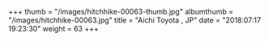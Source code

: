 +++
thumb = "/images/hitchhike-00063-thumb.jpg"
albumthumb = "/images/hitchhike-00063.jpg"
title = "Aichi Toyota , JP"
date = "2018:07:17 19:23:30"
weight = 63
+++
